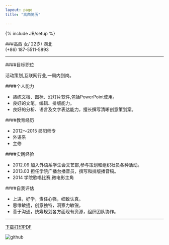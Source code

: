 ```yaml
---
layout: page
title: "高西简历"

---
```

{% include JB/setup %}

###高西
女/ 22岁/ 湖北 		<!--照片 浅色 阳光 简约的-->  
(+86) 187-5511-5893  
<!--Email  地址--> 

---

####目标职位
<!--http://www.lagou.com/jobs/636229.html?source=pl-->活动策划,互联网行业,一周内到岗。 <!--地点 北京／武汉-->

####个人能力
* 熟练文档、图标、幻灯片软件,包括PowerPoint使用。
* 良好的文笔，编辑、排版能力。<!-- 你是不是会日语  什么程度 可以的话加上-->
* 良好的分析、语言及文字表达能力，擅长撰写清晰创意策划案。
<!--其他类似 有助于文案的技能-->

####教育经历
* 2012～2015 郧阳师专 
* 外语系  <!--专业-->  
* 主修<!--课程-->

####实践经验
* 2012.09 加入外语系学生会文艺部,参与策划和组织社员各种活动。 <!-- 两条 具体化 突出   列举有过哪些活动   人数 时间   难点  取得的成果 例如 “其中，五四青年节的 组织x人参与” -->
* 2013.03 担任学院广播台播音员，撰写和排版播音稿。  <!-- 这里列举两个主题   体现文笔能力 重点体现文案能力   文字  章节结构-->
* 2014 学院歌唱比赛,微电影主角     <!-- 体现受欢迎 关注程度 -->


####自我评估
* 上进，好学，责任心强，细致认真。
* 思维敏捷，创意独特，洞察力敏锐。
* 善于沟通，统筹规划各方面现有资源，组织团队协作。

---


[下载打印PDF](https://raw.githubusercontent.com/DingSoung/dingsoung.github.com/master/attach/GXCV.pdf)

![github](https://raw.githubusercontent.com/DingSoung/dingsoung.github.com/master/attach/GXCV.png)





<!--#####爱好-->
<!--#####实习-->
